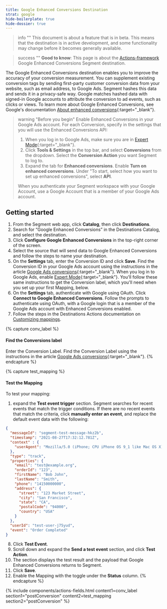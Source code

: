 ```yaml
---
title: Google Enhanced Conversions Destination
strat: google
hide-boilerplate: true
hide-dossier: true
---
```


> info ""
> This document is about a feature that is in beta. This means that the destination is in active development, and some functionality may change before it becomes generally available.

> success ""
> **Good to know**: This page is about the [Actions-framework](/docs/connections/destinations/actions/) Google Enhanced Conversions Segment destination. 

The Google Enhanced Conversions destination enables you to improve the accuracy of your conversion measurement. You can supplement existing conversion tags by sending first-party customer conversion data from your website, such as email address, to Google Ads. Segment hashes this data and sends it in a privacy-safe way. Google matches hashed data with signed-in Google accounts to attribute the conversion to ad events, such as clicks or views. To learn more about Google Enhanced Conversions, see Google's documentation [About enhanced conversions](https://support.google.com/google-ads/answer/9888656?hl=en-GB){:target="_blank"}.

> warning "Before you begin"
> Enable Enhanced Conversions in your Google Ads account. For each Conversion, specify in the settings that you will use the Enhanced Conversions API:
> 1.  When you log in to Google Ads, make sure you are in [Expert Mode](https://support.google.com/google-ads/answer/9520605?hl=en){:target="_blank"}.
> 2. Click **Tools & Settings** in the top bar, and select **Conversions** from the dropdown. Select the **Conversion Action** you want Segment to log to.
> 3. Expand the tab for **Enhanced conversions**. Enable **Turn on enhanced conversions**. Under "To start, select how you want to set up enhanced conversions", select **API**.
> 
> When you authenticate your Segment workspace with your Google Account, use a Google Account that is a member of your Google Ads account.

## Getting started
1. From the Segment web app, click **Catalog**, then click **Destinations**.
2. Search for “Google Enhanced Conversions” in the Destinations Catalog, and select the destination.
3. Click **Configure Google Enhanced Conversions** in the top-right corner of the screen.
4. Select the source that will send data to Google Enhanced Conversions and follow the steps to name your destination.
5. On the **Settings** tab, enter the Conversion ID and click **Save**. Find the Conversion ID in your Google Ads account using the instructions in the article [Google Ads conversions](https://support.google.com/tagmanager/answer/6105160?hl=en){:target="_blank"}. When you log in to Google Ads, enable [Expert Mode](https://support.google.com/google-ads/answer/9520605?hl=en){:target="_blank"}. You'll follow these same instructions to get the Conversion label, which you'll need when you set up your first Mapping, below.
6. On the **Settings** tab, authenticate with Google using OAuth. Click **Connect to Google Enhanced Conversions**. Follow the prompts to authenticate using OAuth, with a Google login that is a member of the Google Ads account with Enhanced Conversions enabled.
7. Follow the steps in the Destinations Actions documentation on [Customizing mappings](/docs/connections/destinations/actions/#customizing-mappings).


{% capture conv_label %}
#### Find the Conversions label
Enter the Conversion Label. Find the Conversion Label using the instructions in the article [Google Ads conversions](https://support.google.com/tagmanager/answer/6105160?hl=en){:target="_blank"}.
{% endcapture %}

{% capture test_mapping %}
#### Test the Mapping
To test your mapping:
1.  expand the **Test event trigger** section. Segment searches for recent events that match the trigger conditions. If there are no recent events that match the criteria, click **manually enter an event**, and replace the default event data with the following:
```json
{
  "messageId": "segment-test-message-hkz2b",
  "timestamp": "2021-08-27T17:32:12.781Z",
  "context" : {
    "userAgent": "Mozilla/5.0 (iPhone; CPU iPhone OS 9_1 like Mac OS X) AppleWebKit/601.1.46 (KHTML, like Gecko) Version/9.0 Mobile/13B143 Safari/601.1"
  },
  "type": "track",
  "properties": {
    "email": "test@example.org",
    "orderId": "123",
    "firstName": "Bob John",
    "lastName": "Smith",
    "phone": "14150000000",
    "address": {
      "street": "123 Market Street",
      "city": "San Francisco",
      "state": "CA",
      "postalCode": "94000",
      "country": "USA"
    }
  },
  "userId": "test-user-j75yud",
  "event": "Order Completed"
}
```
8. Click **Test Event**.
9. Scroll down and expand the **Send a test event** section, and click **Test Action**.
10. The section displays the test result and the payload that Google Enhanced Conversions returns to Segment.
11. Click **Save**.
12. Enable the Mapping with the toggle under the **Status** column.
{% endcapture %}

{% include components/actions-fields.html content1=conv_label section1="postConversion" content2=test_mapping section2="postConversion" %}
